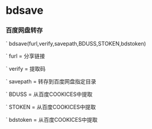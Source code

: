# bdsave
### 百度网盘转存
` bdsave(furl,verify,savepath,BDUSS,STOKEN,bdstoken)

` furl = 分享链接

` verify = 提取码

` savepath = 转存到百度网盘指定目录

` BDUSS = 从百度COOKICES中提取

` STOKEN = 从百度COOKICES中提取

` bdstoken = 从百度COOKICES中提取
